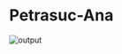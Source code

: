 # Petrasuc-Ana
![output](https://github.com/petrasucana1/Petrasuc-Ana/assets/67150458/83f50aa4-184e-4864-8963-e1182a425acb)
